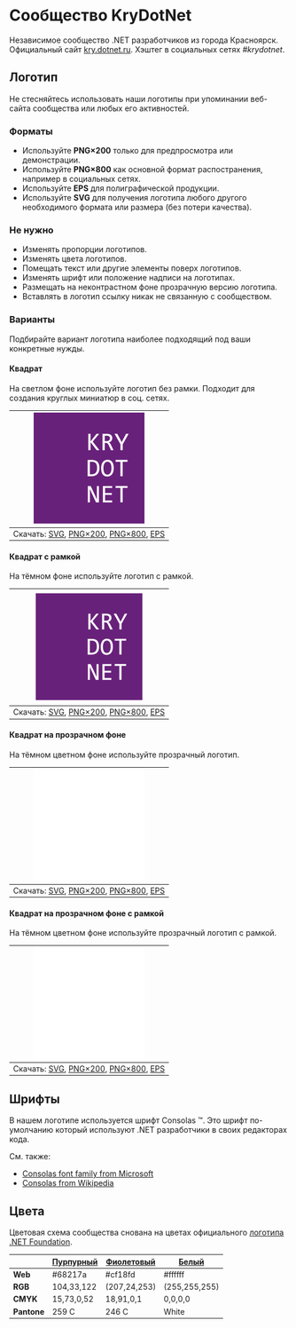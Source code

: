 ﻿# Сообщество KryDotNet

Независимое сообщество .NET разработчиков из города Красноярск. Официальный сайт [kry.dotnet.ru](https://kry.dotnet.ru/). Хэштег в социальных сетях _#krydotnet_.

## Логотип

Не стесняйтесь использовать наши логотипы при упоминании веб-сайта сообщества или любых его активностей.

### Форматы

- Используйте **PNG×200** только для предпросмотра или демонстрации.
- Используйте **PNG×800** как основной формат распостранения, например в социальных сетях.
- Используйте **EPS** для полиграфической продукции.
- Используйте **SVG** для получения логотипа любого другого необходимого формата или размера (без потери качества).

### Не нужно

- Изменять пропорции логотипов.
- Изменять цвета логотипов.
- Помещать текст или другие элементы поверх логотипов.
- Изменять шрифт или положение надписи на логотипах.
- Размещать на неконтрастном фоне прозрачную версию логотипа.
- Вставлять в логотип ссылку никак не связанную с сообществом.

### Варианты

Подбирайте вариант логотипа наиболее подходящий под ваши конкретные нужды.

#### Квадрат

На светлом фоне используйте логотип без рамки. Подходит для создания круглых миниатюр в соц. сетях.

| ![Квадратный логотип KryDotNet](krydotnet-logo-squared-200.png) |
| :----: |
| Скачать: [SVG](https://raw.githubusercontent.com/AnatolyKulakov/SpbDotNet/master/Logo/Kry/krydotnet-logo-squared.svg), [PNG×200](https://raw.githubusercontent.com/AnatolyKulakov/SpbDotNet/master/Logo/Kry/krydotnet-logo-squared-200.png), [PNG×800](https://raw.githubusercontent.com/AnatolyKulakov/SpbDotNet/master/Logo/Kry/krydotnet-logo-squared-800.png), [EPS](https://raw.githubusercontent.com/AnatolyKulakov/SpbDotNet/master/Logo/Kry/krydotnet-logo-squared.eps) |

#### Квадрат с рамкой

На тёмном фоне используйте логотип с рамкой.

| ![Квадратный логотип KryDotNet с рамкой](krydotnet-logo-squared-bordered-200.png) |
| :----: |
| Скачать: [SVG](https://raw.githubusercontent.com/AnatolyKulakov/SpbDotNet/master/Logo/Kry/krydotnet-logo-squared-bordered.svg), [PNG×200](https://raw.githubusercontent.com/AnatolyKulakov/SpbDotNet/master/Logo/Kry/krydotnet-logo-squared-bordered-200.png), [PNG×800](https://raw.githubusercontent.com/AnatolyKulakov/SpbDotNet/master/Logo/Kry/krydotnet-logo-squared-bordered-800.png), [EPS](https://raw.githubusercontent.com/AnatolyKulakov/SpbDotNet/master/Logo/Kry/krydotnet-logo-squared-bordered.eps) |

#### Квадрат на прозрачном фоне

На тёмном цветном фоне используйте прозрачный логотип.

| ![Квадратный прозрачный логотип KryDotNet](krydotnet-logo-squared-white-200.png) |
| :----: |
| Скачать: [SVG](https://raw.githubusercontent.com/AnatolyKulakov/SpbDotNet/master/Logo/Kry/krydotnet-logo-squared-white.svg), [PNG×200](https://raw.githubusercontent.com/AnatolyKulakov/SpbDotNet/master/Logo/Kry/krydotnet-logo-squared-white-200.png), [PNG×800](https://raw.githubusercontent.com/AnatolyKulakov/SpbDotNet/master/Logo/Kry/krydotnet-logo-squared-white-800.png), [EPS](https://raw.githubusercontent.com/AnatolyKulakov/SpbDotNet/master/Logo/Kry/krydotnet-logo-squared-white.eps) |

#### Квадрат на прозрачном фоне с рамкой

На тёмном цветном фоне используйте прозрачный логотип с рамкой.

| ![Квадратный прозрачный логотип KryDotNet с рамкой](krydotnet-logo-squared-white-bordered-200.png)  |
| :---: |
| Скачать: [SVG](https://raw.githubusercontent.com/AnatolyKulakov/SpbDotNet/master/Logo/Kry/krydotnet-logo-squared-white-bordered.svg), [PNG×200](https://raw.githubusercontent.com/AnatolyKulakov/SpbDotNet/master/Logo/Kry/krydotnet-logo-squared-white-bordered-200.png), [PNG×800](https://raw.githubusercontent.com/AnatolyKulakov/SpbDotNet/master/Logo/Kry/krydotnet-logo-squared-white-bordered-800.png), [EPS](https://raw.githubusercontent.com/AnatolyKulakov/SpbDotNet/master/Logo/Kry/krydotnet-logo-squared-white-bordered.eps) |

## Шрифты

В нашем логотипе используется шрифт Consolas ™. Это шрифт по-умолчанию который используют .NET разработчики в своих редакторах кода.

См. также:

- [Consolas font family from Microsoft](https://docs.microsoft.com/en-us/typography/font-list/consolas)
- [Consolas from Wikipedia](https://en.wikipedia.org/wiki/Consolas)

## Цвета

Цветовая схема сообщества снована на цветах официального [логотипа .NET Foundation](https://github.com/dotnet/swag/tree/master/logo).

|             | [Пурпурный](https://www.color-hex.com/color/68217a) | [Фиолетовый](https://www.color-hex.com/color/cf18fd) | [Белый](https://www.color-hex.com/color/ffffff) |
| ----------- | --------------------------------------------------- | ---------------------------------------------------- | ----------------------------------------------- |
| **Web**     | #68217a                                             | #cf18fd                                              | #ffffff                                         |
| **RGB**     | 104,33,122                                          | (207,24,253)                                         | (255,255,255)                                   |
| **CMYK**    | 15,73,0,52                                          | 18,91,0,1                                            | 0,0,0,0                                         |
| **Pantone** | 259 C                                               | 246 C                                                | White                                           |

